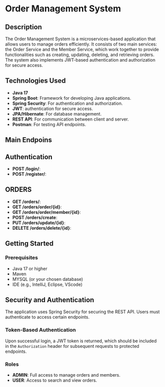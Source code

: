 # Order Management System

## Description

The Order Management System is a microservices-based application that allows users to manage orders efficiently. It consists of two main services: the Order Service and the Member Service, which work together to provide functionalities such as creating, updating, deleting, and retrieving orders. The system also implements JWT-based authentication and authorization for secure access.

## Technologies Used

- **Java 17**
- **Spring Boot**: Framework for developing Java applications.
- **Spring Security**: For authentication and authorization.
- **JWT**: authentication for secure access.
- **JPA/Hibernate**: For database management.
- **REST API**: For communication between client and server.
- **Postman**: For testing API endpoints.

## Main Endpoins

## Authentication

- **POST /login/**:
- **POST /register/**:


## ORDERS

- **GET /orders/**:
- **GET /orders/order/{id}**:
- **GET /orders/order/member/{id}**:
- **POST /orders/create**:
- **PUT /orders/update/{id}**:
- **DELETE /orders/delete/{id}**:


## Getting Started

### Prerequisites
- Java 17 or higher
- Maven
- MYSQL (or your chosen database)
- IDE (e.g., IntelliJ, Eclipse, VScode)

## Security and Authentication

The application uses Spring Security for securing the REST API. Users must authenticate to access certain endpoints. 

### Token-Based Authentication

Upon successful login, a JWT token is returned, which should be included in the `Authorization` header for subsequent requests to protected endpoints.

### Roles

- **ADMIN**: Full access to manage orders and members.
- **USER**: Access to search and view orders.